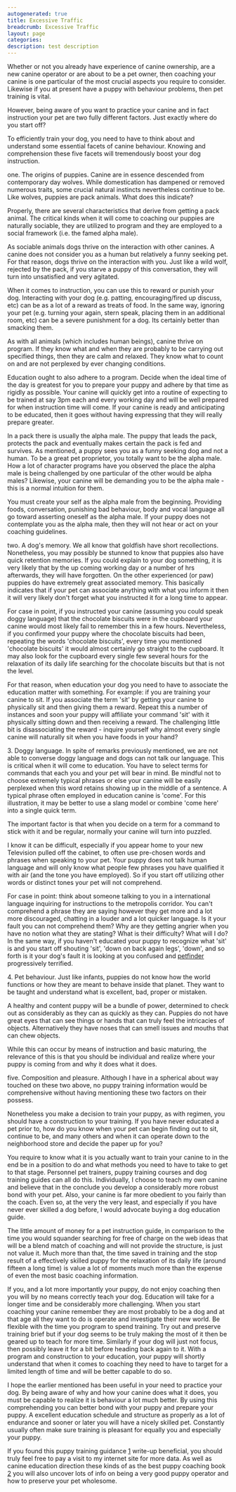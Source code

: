 ```yaml
---
autogenerated: true
title: Excessive Traffic
breadcrumb: Excessive Traffic
layout: page
categories: 
description: test description
---
```


Whether or not you already have experience of canine ownership, are a new canine operator or are about to be a pet owner, then coaching your canine is one particular of the most crucial aspects you require to consider. Likewise if you at present have a puppy with behaviour problems, then pet training is vital.

However, being aware of you want to practice your canine and in fact instruction your pet are two fully different factors. Just exactly where do you start off?

To efficiently train your dog, you need to have to think about and understand some essential facets of canine behaviour. Knowing and comprehension these five facets will tremendously boost your dog instruction.

one. The origins of puppies. Canine are in essence descended from contemporary day wolves. While domestication has dampened or removed numerous traits, some crucial natural instincts nevertheless continue to be. Like wolves, puppies are pack animals. What does this indicate?

Properly, there are several characteristics that derive from getting a pack animal. The critical kinds when it will come to coaching our puppies are naturally sociable, they are utilized to program and they are employed to a social framework (i.e. the famed alpha male).

As sociable animals dogs thrive on the interaction with other canines. A canine does not consider you as a human but relatively a funny seeking pet. For that reason, dogs thrive on the interaction with you. Just like a wild wolf, rejected by the pack, if you starve a puppy of this conversation, they will turn into unsatisfied and very agitated.

When it comes to instruction, you can use this to reward or punish your dog. Interacting with your dog (e.g. patting, encouraging/fired up discuss, etc) can be as a lot of a reward as treats of food. In the same way, ignoring your pet (e.g. turning your again, stern speak, placing them in an additional room, etc) can be a severe punishment for a dog. Its certainly better than smacking them.

As with all animals (which includes human beings), canine thrive on program. If they know what and when they are probably to be carrying out specified things, then they are calm and relaxed. They know what to count on and are not perplexed by ever changing conditions.

Education ought to also adhere to a program. Decide when the ideal time of the day is greatest for you to prepare your puppy and adhere by that time as rigidly as possible. Your canine will quickly get into a routine of expecting to be trained at say 3pm each and every working day and will be well prepared for when instruction time will come. If your canine is ready and anticipating to be educated, then it goes without having expressing that they will really prepare greater.

In a pack there is usually the alpha male. The puppy that leads the pack, protects the pack and eventually makes certain the pack is fed and survives. As mentioned, a puppy sees you as a funny seeking dog and not a human. To be a great pet proprietor, you totally want to be the alpha male. How a lot of character programs have you observed the place the alpha male is being challenged by one particular of the other would be alpha males? Likewise, your canine will be demanding you to be the alpha male - this is a normal intuition for them.

You must create your self as the alpha male from the beginning. Providing foods, conversation, punishing bad behaviour, body and vocal language all go toward asserting oneself as the alpha male. If your puppy does not contemplate you as the alpha male, then they will not hear or act on your coaching guidelines.

two. A dog's memory. We all know that goldfish have short recollections. Nonetheless, you may possibly be stunned to know that puppies also have quick retention memories. If you could explain to your dog something, it is very likely that by the up coming working day or a number of hrs afterwards, they will have forgotten. On the other experienced (or paw) puppies do have extremely great associated memory. This basically indicates that if your pet can associate anything with what you inform it then it will very likely don't forget what you instructed it for a long time to appear.

For case in point, if you instructed your canine (assuming you could speak doggy language) that the chocolate biscuits were in the cupboard your canine would most likely fail to remember this in a few hours. Nevertheless, if you confirmed your puppy where the chocolate biscuits had been, repeating the words 'chocolate biscuits', every time you mentioned 'chocolate biscuits' it would almost certainly go straight to the cupboard. It may also look for the cupboard every single few several hours for the relaxation of its daily life searching for the chocolate biscuits but that is not the level.

For that reason, when education your dog you need to have to associate the education matter with something. For example: if you are training your canine to sit. If you associate the term 'sit' by getting your canine to physically sit and then giving them a reward. Repeat this a number of instances and soon your puppy will affiliate your command 'sit' with it physically sitting down and then receiving a reward. The challenging little bit is disassociating the reward - inquire yourself why almost every single canine will naturally sit when you have foods in your hand?

3\. Doggy language. In spite of remarks previously mentioned, we are not able to converse doggy language and dogs can not talk our language. This is critical when it will come to education. You have to select terms for commands that each you and your pet will bear in mind. Be mindful not to choose extremely typical phrases or else your canine will be easily perplexed when this word retains showing up in the middle of a sentence. A typical phrase often employed in education canine is 'come'. For this illustration, it may be better to use a slang model or combine 'come here' into a single quick term.

The important factor is that when you decide on a term for a command to stick with it and be regular, normally your canine will turn into puzzled.

I know it can be difficult, especially if you appear home to your new Television pulled off the cabinet, to often use pre-chosen words and phrases when speaking to your pet. Your puppy does not talk human language and will only know what people few phrases you have qualified it with air (and the tone you have employed). So if you start off utilizing other words or distinct tones your pet will not comprehend.

For case in point: think about someone talking to you in a international language inquiring for instructions to the metropolis corridor. You can't comprehend a phrase they are saying however they get more and a lot more discouraged, chatting in a louder and a lot quicker language. Is it your fault you can not comprehend them? Why are they getting angrier when you have no notion what they are stating? What is their difficulty? What will I do? In the same way, if you haven't educated your puppy to recognize what 'sit' is and you start off shouting 'sit', 'down on back again legs', 'down', and so forth is it your dog's fault it is looking at you confused and [petfinder](https://www.freelancer.com) progressively terrified.

4\. Pet behaviour. Just like infants, puppies do not know how the world functions or how they are meant to behave inside that planet. They want to be taught and understand what is excellent, bad, proper or mistaken.

A healthy and content puppy will be a bundle of power, determined to check out as considerably as they can as quickly as they can. Puppies do not have great eyes that can see things or hands that can truly feel the intricacies of objects. Alternatively they have noses that can smell issues and mouths that can chew objects.

While this can occur by means of instruction and basic maturing, the relevance of this is that you should be individual and realize where your puppy is coming from and why it does what it does.

five. Composition and pleasure. Although I have in a spherical about way touched on these two above, no puppy training information would be comprehensive without having mentioning these two factors on their possess.

Nonetheless you make a decision to train your puppy, as with regimen, you should have a construction to your training. If you have never educated a pet prior to, how do you know when your pet can begin finding out to sit, continue to be, and many others and when it can operate down to the neighborhood store and decide the paper up for you?

You require to know what it is you actually want to train your canine to in the end be in a position to do and what methods you need to have to take to get to that stage. Personnel pet trainers, puppy training courses and dog training guides can all do this. Individually, I choose to teach my own canine and believe that in the conclude you develop a considerably more robust bond with your pet. Also, your canine is far more obedient to you fairly than the coach. Even so, at the very the very least, and especially if you have never ever skilled a dog before, I would advocate buying a dog education guide.

The little amount of money for a pet instruction guide, in comparison to the time you would squander searching for free of charge on the web ideas that will be a blend match of coaching and will not provide the structure, is just not value it. Much more than that, the time saved in training and the stop result of a effectively skilled puppy for the relaxation of its daily life (around fifteen a long time) is value a lot of moments much more than the expense of even the most basic coaching information.

If you, and a lot more importantly your puppy, do not enjoy coaching then you will by no means correctly teach your dog. Education will take for a longer time and be considerably more challenging. When you start coaching your canine remember they are most probably to be a dog and at that age all they want to do is operate and investigate their new world. Be flexible with the time you program to spend training. Try out and preserve training brief but if your dog seems to be truly making the most of it then be geared up to teach for more time. Similarly if your dog will just not focus, then possibly leave it for a bit before heading back again to it. With a program and construction to your education, your puppy will shortly understand that when it comes to coaching they need to have to target for a limited length of time and will be better capable to do so.

I hope the earlier mentioned has been useful in your need to practice your dog. By being aware of why and how your canine does what it does, you must be capable to realize it is behaviour a lot much better. By using this comprehending you can better bond with your puppy and prepare your puppy. A excellent education schedule and structure as properly as a lot of endurance and sooner or later you will have a nicely skilled pet. Constantly usually often make sure training is pleasant for equally you and especially your puppy.

If you found this puppy training guidance [1](http://www.thedogtrainingreview.details/weblog) write-up beneficial, you should truly feel free to pay a visit to my internet site for more data. As well as canine education direction these kinds of as the best puppy coaching book [2](http://www.thedogtrainingreview.info/website) you will also uncover lots of info on being a very good puppy operator and how to preserve your pet wholesome.
